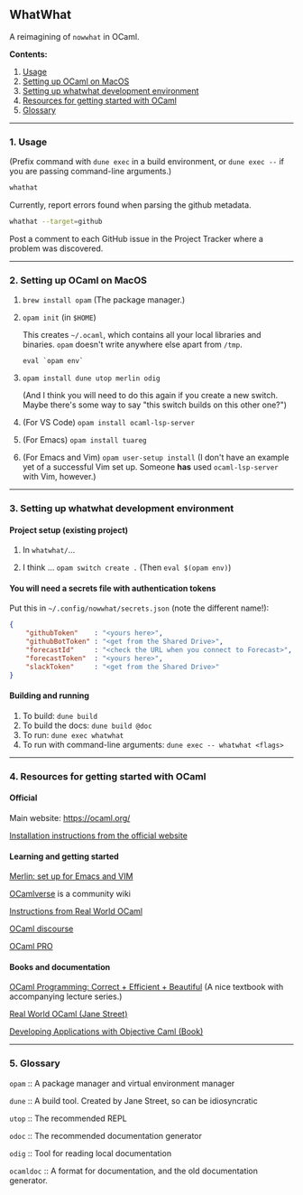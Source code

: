 ## WhatWhat

A reimagining of `nowwhat` in OCaml.

**Contents:**

1. [Usage](#1-usage)
2. [Setting up OCaml on MacOS](#2-setting-up-ocaml-on-macos)
3. [Setting up whatwhat development environment](#3-setting-up-whatwhat-development-environment)
4. [Resources for getting started with OCaml](#4-resources-for-getting-started-with-ocaml)
5. [Glossary](#5-glossary)

----

### 1. Usage

(Prefix command with `dune exec` in a build environment, or `dune exec --` if you are passing
command-line arguments.)

```sh
whathat
```
Currently, report errors found when parsing the github metadata.

```sh
whathat --target=github
```
Post a comment to each GitHub issue in the Project Tracker where a problem was discovered.

---

### 2. Setting up OCaml on MacOS

1. `brew install opam` (The package manager.)

2. `opam init` (in `$HOME`)

    This creates `~/.ocaml`, which contains all your local libraries and
    binaries. `opam` doesn't write anywhere else apart from `/tmp`.

   ```eval `opam env` ```

3. `opam install dune utop merlin odig` 

    (And I think you will need to do this again if you create a new
    switch. Maybe there's some way to say "this switch builds on this other
    one?")

4. (For VS Code) `opam install ocaml-lsp-server`

5. (For Emacs) `opam install tuareg`

6. (For Emacs and Vim) `opam user-setup install` (I don't have an example yet of a successful Vim set
   up. Someone **has** used `ocaml-lsp-server` with Vim, however.)

---

### 3. Setting up whatwhat development environment

#### Project setup (existing project)

1. In `whatwhat/`...

2. I think ... `opam switch create .` (Then `eval $(opam env)`)

#### You will need a secrets file with authentication tokens

Put this in `~/.config/nowwhat/secrets.json` (note the different name!): 
```json
{
    "githubToken"    : "<yours here>",
    "githubBotToken" : "<get from the Shared Drive>",
    "forecastId"     : "<check the URL when you connect to Forecast>",
    "forecastToken"  : "<yours here>",
    "slackToken"     : "<get from the Shared Drive>"
}
```

#### Building and running

1. To build: `dune build`
2. To build the docs: `dune build @doc`
3. To run: `dune exec whatwhat`
4. To run with command-line arguments: `dune exec -- whatwhat <flags>`

---

### 4. Resources for getting started with OCaml

#### Official

Main website: https://ocaml.org/

[Installation instructions from the official website](https://ocaml.org/docs/up-and-running)

#### Learning and getting started

[Merlin: set up for Emacs and VIM](https://ocaml.github.io/merlin/)

[OCamlverse](https://ocamlverse.github.io/) is a community wiki

[Instructions from Real World OCaml](https://dev.realworldocaml.org/install.html)

[OCaml discourse](https://discuss.ocaml.org/)

[OCaml PRO](https://ocamlpro.com/)

#### Books and documentation

[OCaml Programming: Correct + Efficient + Beautiful](https://cs3110.github.io/textbook/cover.html) (A nice textbook with accompanying lecture series.)

[Real World OCaml (Jane Street)](https://dev.realworldocaml.org/index.html)

[Developing Applications with Objective Caml (Book)](https://caml.inria.fr/pub/docs/oreilly-book/html/index.html)

---

### 5. Glossary 

`opam` :: A package manager and virtual environment manager

`dune` :: A build tool. Created by Jane Street, so can be idiosyncratic

`utop` :: The recommended REPL

`odoc` :: The recommended documentation generator

`odig` :: Tool for reading local documentation

`ocamldoc` :: A format for documentation, and the old documentation generator.


